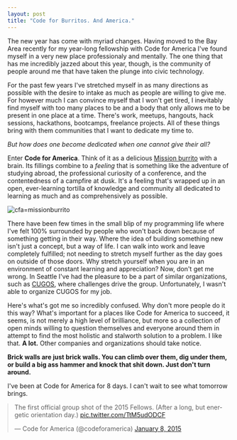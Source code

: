 ```yaml
---
layout: post
title: "Code for Burritos. And America."
---
```


The new year has come with myriad changes. Having moved to the Bay Area recently for my year-long fellowship with Code for America I've found myself in a very new place professionaly and mentally. The one thing that has me incredibly jazzed about this year, though, is the community of people around me that have taken the plunge into civic technology.

For the past few years I've stretched myself in as many directions as possible with the desire to intake as much as people are willing to give me. For however much I can convince myself that I won't get tired, I inevitably find myself with too many places to be and a body that only allows me to be present in one place at a time. There's work, meetups, hangouts, hack sessions, hackathons, bootcamps, freelance projects. All of these things bring with them communities that I want to dedicate my time to.

*But how does one become dedicated when one cannot give their all?*

Enter **Code for America**. Think of it as a delicious [Mission burrito](http://en.wikipedia.org/wiki/Mission_burrito) with a brain. Its fillings combine to a *feeling* that is something like the adventure of studying abroad, the professional curiosity of a conference, and the contentedness of a campfire at dusk. It's a feeling that's wrapped up in an open, ever-learning tortilla of knowledge and community all dedicated to learning as much and as comprehensively as possible.

![cfa=missionburrito](https://kraftedbykelly.files.wordpress.com/2012/08/missionburrito4.jpg)

There have been few times in the small blip of my programming life where I've felt 100% surrounded by people who won't back down because of something getting in their way. Where the idea of building something new isn't just a concept, but a way of life. I can walk into work and leave completely fulfilled; not needing to stretch myself further as the day goes on outside of those doors. Why stretch yourself when you are in an environment of constant learning and appreciation? Now, don't get me wrong. In Seattle I've had the pleasure to be a part of similar organizations, such as [CUGOS](http://cugos.org), where challenges drive the group. Unfortunately, I wasn't able to organize CUGOS for my job.

Here's what's got me so incredibly confused. Why don't more people do it this way? What's important for a places like Code for America to succeed, it seems, is not merely a high level of brilliance, but more so a collection of open minds willing to question themselves and everyone around them in attempt to find the most holistic and stalworth solution to a problem. I like that. **A lot.** Other companies and organizations should take notice.

**Brick walls are just brick walls. You can climb over them, dig under them, or build a big ass hammer and knock that shit down. Just don't turn around.**

I've been at Code for America for 8 days. I can't wait to see what tomorrow brings.

<blockquote class="twitter-tweet" style="display:block;margin:auto;" lang="en"><p>The first official group shot of the 2015 Fellows. (After a long, but energetic orientation day.) <a href="http://t.co/TtM5udODCF">pic.twitter.com/TtM5udODCF</a></p>&mdash; Code for America (@codeforamerica) <a href="https://twitter.com/codeforamerica/status/552993505656995840">January 8, 2015</a></blockquote>
<script async src="//platform.twitter.com/widgets.js" charset="utf-8"></script>